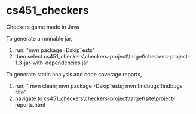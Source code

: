 # cs451_checkers
Checkers game made in Java

To generate a runnable jar, 
1. run: "mvn package -DskipTests" 
2. then select cs451_checkers\checkers-project\target\checkers-project-1.3-jar-with-dependencies.jar

To generate static analysis and code coverage reports,
1. run: " mvn clean; mvn package -DskipTests; mvn findbugs:findbugs site"
2. navigate to cs451_checkers\checkers-project\target\site\project-reports.html
